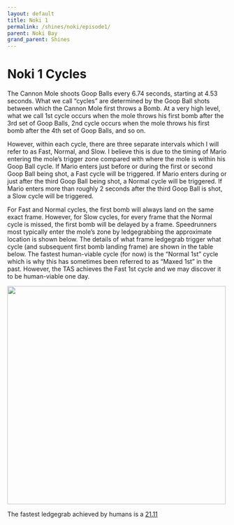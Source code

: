 ```yaml
---
layout: default
title: Noki 1
permalink: /shines/noki/episode1/
parent: Noki Bay
grand_parent: Shines
---
```

# Noki 1 Cycles

The Cannon Mole shoots Goop Balls every 6.74 seconds, starting at 4.53 seconds. What we call “cycles” are determined by the Goop Ball shots between which the Cannon Mole first throws a Bomb. At a very high level, what we call 1st cycle occurs when the mole throws his first bomb after the 3rd set of Goop Balls, 2nd cycle occurs when the mole throws his first bomb after the 4th set of Goop Balls, and so on.

However, within each cycle, there are three separate intervals which I will refer to as Fast, Normal, and Slow. I believe this is due to the timing of Mario entering the mole’s trigger zone compared with where the mole is within his Goop Ball cycle. If Mario enters just before or during the first or second Goop Ball being shot, a Fast cycle will be triggered. If Mario enters during or just after the third Goop Ball being shot, a Normal cycle will be triggered. If Mario enters more than roughly 2 seconds after the third Goop Ball is shot, a Slow cycle will be triggered.

For Fast and Normal cycles, the first bomb will always land on the same exact frame. However, for Slow cycles, for every frame that the Normal cycle is missed, the first bomb will be delayed by a frame. Speedrunners most typically enter the mole’s zone by ledgegrabbing the approximate location is shown below. The details of what frame ledgegrab trigger what cycle (and subsequent first bomb landing frame) are shown in the table below. The fastest human-viable cycle (for now) is the “Normal 1st” cycle which is why this has sometimes been referred to as “Maxed 1st” in the past. However, the TAS achieves the Fast 1st cycle and we may discover it to be human-viable one day.

<img src="https://i.imgur.com/GS9IaoE.png" width="500">

The fastest ledgegrab achieved by humans is a [21.11](https://www.youtube.com/watch?v=5vF7z8KVCSY)
